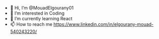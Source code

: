 - 👋 Hi, I’m @MouadElgourany01
- 👀 I’m interested in Coding
- 🌱 I’m currently learning React
- 📫 How to reach me https://www.linkedin.com/in/elgourany-mouad-540243220/

<!---
MouadElgourany01/MouadElgourany01 is a ✨ special ✨ repository because its `README.md` (this file) appears on your GitHub profile.
You can click the Preview link to take a look at your changes.
--->
